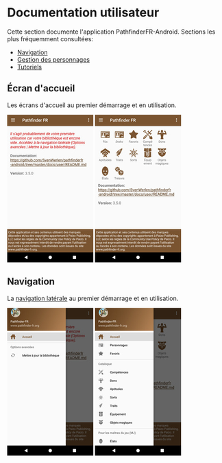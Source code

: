 # Documentation utilisateur

Cette section documente l'application PathfinderFR-Android. 
Sections les plus fréquemment consultées:
* [Navigation](./navigation/README.md)
* [Gestion des personnages](./character/character-details.md)
* [Tutoriels](./tuto/README.md)

## Écran d'accueil

Les écrans d'accueil au premier démarrage et en utilisation.

<a href="../images/welcome-first-time.png"><img src="../images/welcome-first-time_small.jpg" title="Écran d'accueil (premier démarrage)"/></a>
<a href="../images/welcome.png"><img src="../images/welcome_small.jpg" title="Écran d'accueil"/></a>

 ## Navigation

La [navigation latérale](./navigation/README.md) au premier démarrage et en utilisation.

<a href="../images/navigation-first-time.png"><img src="../images/navigation-first-time_small.jpg" title="Navigation (premier démarrage)"/></a>
<a href="../images/navigation.png"><img src="../images/navigation_small.jpg" title="Écran d'accueil"/></a>

